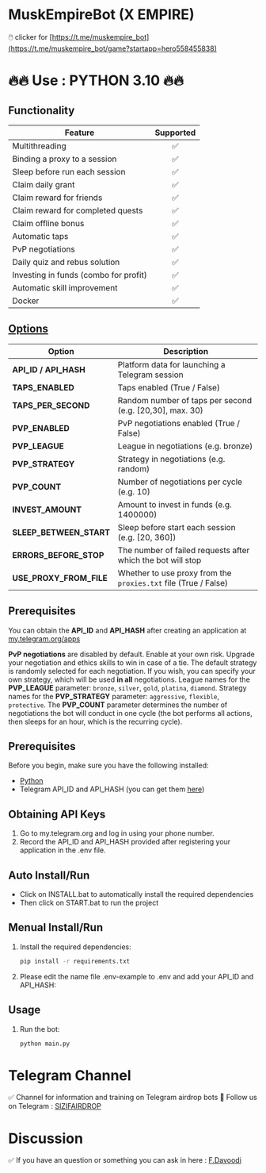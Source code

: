 # MuskEmpireBot (X EMPIRE)
🖱️ clicker for [https://t.me/muskempire_bot](https://t.me/muskempire_bot/game?startapp=hero558455838)


# 🔥🔥 Use : PYTHON 3.10 🔥🔥

## Functionality
| Feature                               | Supported  |
|---------------------------------------|:----------:|
| Multithreading                        |     ✅     |
| Binding a proxy to a session          |     ✅     |
| Sleep before run each session         |     ✅     |
| Claim daily grant                     |     ✅     |
| Claim reward for friends              |     ✅     |
| Claim reward for completed quests     |     ✅     |
| Claim offline bonus                   |     ✅     |
| Automatic taps                        |     ✅     |
| PvP negotiations                      |     ✅     |
| Daily quiz and rebus solution         |     ✅     |
| Investing in funds (combo for profit) |     ✅     |
| Automatic skill improvement           |     ✅     |
| Docker                                |     ✅     |


## [Options](https://github.com/sizifart/MuskEmpireBot/main/.env-example)

| Option                  | Description                                                       |
|-------------------------|-------------------------------------------------------------------|
| **API_ID / API_HASH**   | Platform data for launching a Telegram session                    |
| **TAPS_ENABLED**        | Taps enabled (True / False)                                       |
| **TAPS_PER_SECOND**     | Random number of taps per second (e.g. [20,30], max. 30)          |
| **PVP_ENABLED**         | PvP negotiations enabled (True / False)                           |
| **PVP_LEAGUE**          | League in negotiations (e.g. bronze)                              |
| **PVP_STRATEGY**        | Strategy in negotiations (e.g. random)                            |
| **PVP_COUNT**           | Number of negotiations per cycle (e.g. 10)                        |
| **INVEST_AMOUNT**       | Amount to invest in funds (e.g. 1400000)                          |
| **SLEEP_BETWEEN_START** | Sleep before start each session (e.g. [20, 360])                  |
| **ERRORS_BEFORE_STOP**  | The number of failed requests after which the bot will stop       |
| **USE_PROXY_FROM_FILE** | Whether to use proxy from the `proxies.txt` file (True / False)   |

## Prerequisites
You can obtain the **API_ID** and **API_HASH** after creating an application at [my.telegram.org/apps](https://my.telegram.org/apps)

**PvP negotiations** are disabled by default. Enable at your own risk. Upgrade your negotiation and ethics skills to win in case of a tie. The default strategy is randomly selected for each negotiation. If you wish, you can specify your own strategy, which will be used **in all** negotiations. League names for the **PVP_LEAGUE** parameter: `bronze`, `silver`, `gold`, `platina`, `diamond`. Strategy names for the **PVP_STRATEGY** parameter: `aggressive`, `flexible`, `protective`. The **PVP_COUNT** parameter determines the number of negotiations the bot will conduct in one cycle (the bot performs all actions, then sleeps for an hour, which is the recurring cycle).


## Prerequisites
Before you begin, make sure you have the following installed:
- [Python](https://www.python.org/downloads/) 
- Telegram API_ID and API_HASH (you can get them [here](https://my.telegram.org/auth))

## Obtaining API Keys
1. Go to my.telegram.org and log in using your phone number.
2. Record the API_ID and API_HASH provided after registering your application in the .env file.

## Auto Install/Run
- Click on INSTALL.bat to automatically install the required dependencies 
- Then click on START.bat to run the project

## Menual Install/Run
1. Install the required dependencies:
   ```bash
   pip install -r requirements.txt
   ```
2. Please edit the name file .env-example to .env and add your API_ID and API_HASH:
   
## Usage
1. Run the bot:
   ```bash
   python main.py
   ```
 
# Telegram Channel

✅ Channel for information and training on Telegram airdrop bots 🔷 Follow us on Telegram : [SIZIFAIRDROP](https://t.me/sizifairdrop)

# Discussion

✅ If you have an question or something you can ask in here : [F.Davoodi](https://t.me/sizifart)

